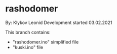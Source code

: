 # rashodomer
By: Klykov Leonid
Development started 03.02.2021

This branch contains:
+ "rashodomer.ino" simplified file
+ "kuski.ino" file